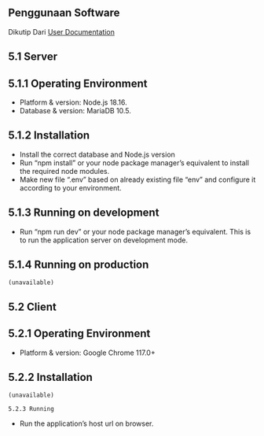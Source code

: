 ## **Penggunaan Software**
Dikutip Dari [User Documentation](https://github.com/angls4/sk5/blob/main/USER%20DOCUMENTATION.pdf)

## 5.1 Server

## 5.1.1 Operating Environment

- Platform & version: Node.js 18.16.
- Database & version: MariaDB 10.5.

## 5.1.2 Installation

- Install the correct database and Node.js version
- Run “npm install” or your node package manager’s equivalent to install
    the required node modules.
- Make new file “.env” based on already existing file “env” and configure it
    according to your environment.

## 5.1.3 Running on development

- Run “npm run dev” or your node package manager’s equivalent. This is to
    run the application server on development mode.

## 5.1.4 Running on production

```
(unavailable)
```
## 5.2 Client

## 5.2.1 Operating Environment

- Platform & version: Google Chrome 117.0+

## 5.2.2 Installation

```
(unavailable)
```
```
5.2.3 Running
```
- Run the application’s host url on browser.
